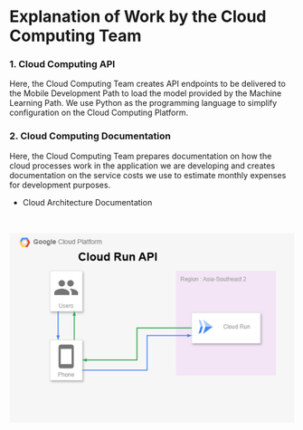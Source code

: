 # Explanation of Work by the Cloud Computing Team

### 1. Cloud Computing API
Here, the Cloud Computing Team creates API endpoints to be delivered to the Mobile Development Path to load the model provided by the Machine Learning Path. We use Python as the programming language to simplify configuration on the Cloud Computing Platform.

### 2. Cloud Computing Documentation
Here, the Cloud Computing Team prepares documentation on how the cloud processes work in the application we are developing and creates documentation on the service costs we use to estimate monthly expenses for development purposes. <br>

- Cloud Architecture Documentation 
<br>

![Langkah_SS](/CC/Document/Architecture%20Cloud.png) 